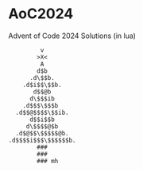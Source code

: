 # AoC2024
Advent of Code 2024 Solutions (in lua)

```
         v
        >X<
         A
        d$b
      .d\$$b.
    .d$i$$\$$b.
       d$$@b
      d\$$$ib
    .d$$$\$$$b
  .d$$@$$$$\$$ib.
      d$$i$$b
     d\$$$$@$b
  .d$@$$\$$$$$@b.
.d$$$$i$$$\$$$$$$b.
        ###
        ###
        ### mh
```
